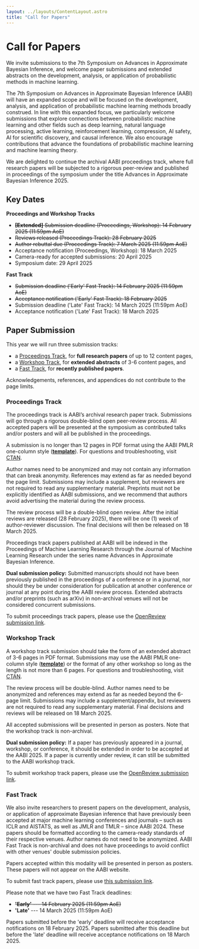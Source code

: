 ```yaml
---
layout: ../layouts/ContentLayout.astro
title: "Call for Papers"
---
```


# Call for Papers

We invite submissions to the 7th Symposium on Advances in Approximate Bayesian Inference, and welcome paper submissions and extended abstracts on the development, analysis, or application of probabilistic methods in machine learning.

The 7th Symposium on Advances in Approximate Bayesian Inference (AABI) will have an expanded scope and will be focused on the development, analysis, and application of probabilistic machine learning methods broadly construed. In line with this expanded focus, we particularly welcome submissions that explore connections between probabilistic machine learning and other fields such as deep learning, natural language processing, active learning, reinforcement learning, compression, AI safety, AI for scientific discovery, and causal inference. We also encourage contributions that advance the foundations of probabilistic machine learning and machine learning theory.

We are delighted to continue the archival AABI proceedings track, where full research papers will be subjected to a rigorous peer-review and published in proceedings of the symposium under the title Advances in Approximate Bayesian Inference 2025.

## Key Dates

**Proceedings and Workshop Tracks**

- <s>**[Extended]** Submission deadline (Proceedings, Workshop): 14 February 2025 (11:59pm AoE)</s>
- <s>Reviews released (Proceedings Track): 28 February 2025</s>
- <s>Author rebuttal due (Proceedings Track): 7 March 2025 (11:59pm AoE)</s>
- Acceptance notification (Proceedings, Workshop): 18 March 2025
- Camera-ready for accepted submissions: 20 April 2025
- Symposium date: 29 April 2025

**Fast Track**

- <s>Submission deadline ('Early' Fast Track): 14 February 2025 (11:59pm AoE)</s>
- <s>Acceptance notification ('Early' Fast Track): 18 February 2025</s>
- Submission deadline ('Late' Fast Track): 14 March 2025 (11:59pm AoE)
- Acceptance notification ('Late' Fast Track): 18 March 2025

<!-- ## Poster Information for Authors -->
<!---->
<!-- It is the responsibility of the authors to print and bring their own posters to the symposium. Due to space constraints, posters cannot exceed A1 width. That is, the maximum width is 594 mm (23.4 in). A0 posters are permitted in portrait orientation but not in landscape. -->
<!---->
<!-- ## Camera ready instructions for accepted papers -->
<!---->
<!-- Camera ready versions of accepted papers should be deanonymized, listing author names and affiliations, and incorporate the feedback provided by reviewers. We allow an additional page to account for them (i.e., max 7 pages for the workshop track and 13 pages for the proceedings track). Updated manuscripts should be uploaded to OpenReview by 12 July 2024. -->

## Paper Submission

This year we will run three submission tracks:

- a [Proceedings Track](#proceedings-track), for **full research papers** of up to 12 content pages,
- a [Workshop Track](#workshop-track), for **extended abstracts** of 3-6 content pages, and
- a [Fast Track](#fast-track), for **recently published papers**.

Acknowledgements, references, and appendices do not contribute to the page limits.

### Proceedings Track

The proceedings track is AABI’s archival research paper track. Submissions will go through a rigorous double-blind open peer-review process. All accepted papers will be presented at the symposium as contributed talks and/or posters and will all be published in the proceedings.

A submission is no longer than 12 pages in PDF format using the AABI PMLR one-column style ([**template**](/aabi2025proceedings.zip)). For questions and troubleshooting, visit [CTAN](https://ctan.org/tex-archive/macros/latex/contrib/jmlr).

Author names need to be anonymized and may not contain any information that can break anonymity. References may extend as far as needed beyond the page limit. Submissions may include a supplement, but reviewers are not required to read any supplementary material. Preprints must not be explicitly identified as AABI submissions, and we recommend that authors avoid advertising the material during the review process.

The review process will be a double-blind open review. After the initial reviews are released (28 February 2025), there will be one (1) week of author-reviewer discussion. The final decisions will then be released on 18 March 2025.

Proceedings track papers published at AABI will be indexed in the Proceedings of Machine Learning Research through the Journal of Machine Learning Research under the series name Advances in Approximate Bayesian Inference.

**Dual submission policy:** Submitted manuscripts should not have been previously published in the proceedings of a conference or in a journal, nor should they be under consideration for publication at another conference or journal at any point during the AABI review process. Extended abstracts and/or preprints (such as arXiv) in non-archival venues will not be considered concurrent submissions.

To submit proceedings track papers, please use the [OpenReview submission link](https://openreview.net/group?id=approximateinference.org/AABI/2025/Proceedings_Track).

### Workshop Track

A workshop track submission should take the form of an extended abstract of 3-6 pages in PDF format. Submissions may use the AABI PMLR one-column style ([**template**](/aabi2025proceedings.zip)) or the format of any other workshop so long as the length is not more than 6 pages.
For questions and troubleshooting, visit [CTAN](https://ctan.org/tex-archive/macros/latex/contrib/jmlr).

The review process will be double-blind. Author names need to be anonymized and references may extend as far as needed beyond the 6-page limit. Submissions may include a supplement/appendix, but reviewers are not required to read any supplementary material. Final decisions and reviews will be released on 18 March 2025.

All accepted submissions will be presented in person as posters. Note that the workshop track is non-archival.

**Dual submission policy:** If a paper has previously appeared in a journal, workshop, or conference, it should be extended in order to be accepted at the AABI 2025. If a paper is currently under review, it can still be submitted to the AABI workshop track.

To submit workshop track papers, please use the [OpenReview submission link](https://openreview.net/group?id=approximateinference.org/AABI/2025/Workshop_Track).

### Fast Track

We also invite researchers to present papers on the development, analysis, or application of approximate Bayesian inference that have previously been accepted at major machine learning conferences and journals – such as ICLR and AISTATS, as well as JMLR and TMLR – since AABI 2024. These papers should be formatted according to the camera-ready standards of their respective venues. Author names do not need to be anonymized. AABI Fast Track is non-archival and does not have proceedings to avoid conflict with other venues' double submission policies.

Papers accepted within this modality will be presented in person as posters. These papers will not appear on the AABI website.

To submit fast track papers, please use [this submission link](https://docs.google.com/forms/d/e/1FAIpQLSfKiOa3NLTtWDjfBovw1rhhZg04fmfSqzM6SpheIy8z9HXVyw/viewform?usp=dialog).

Please note that we have two Fast Track deadlines:

- <s>**'Early'** --- 14 February 2025 (11:59pm AoE)</s>
- **'Late'** --- 14 March 2025 (11:59pm AoE)

Papers submitted before the 'early' deadline will receive acceptance notifications on 18 February 2025. Papers submitted after this deadline but before the 'late' deadline will receive acceptance notifications on 18 March 2025.
